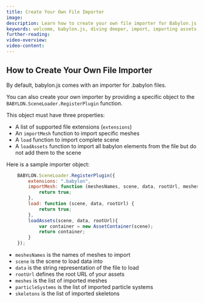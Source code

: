 ```yaml
---
title: Create Your Own File Importer
image: 
description: Learn how to create your own file importer for Babylon.js.
keywords: welcome, babylon.js, diving deeper, import, importing assets, asset, importing, custom importer
further-reading:
video-overview:
video-content:
---
```


## How to Create Your Own File Importer
By default, babylon.js comes with an importer for .babylon files.

You can also create your own importer by providing a specific object to the ```BABYLON.SceneLoader.RegisterPlugin``` function.

This object must have three properties:

* A list of supported file extensions (```extensions```)
* An ```importMesh``` function to import specific meshes
* A ```load``` function to import complete scene
* A ```loadAssets``` function to import all babylon elements from the file but do not add them to the scene

Here is a sample importer object:
```javascript
    BABYLON.SceneLoader.RegisterPlugin({
        extensions: ".babylon",
        importMesh: function (meshesNames, scene, data, rootUrl, meshes, particleSystems, skeletons) {
            return true;
        },
        load: function (scene, data, rootUrl) {
            return true;
        },
        loadAssets(scene, data, rootUrl){
            var container = new AssetContainer(scene);
            return container;
        }
    });
```

* ```meshesNames``` is the names of meshes to import
* ```scene``` is the scene to load data into
* ```data``` is the string representation of the file to load
* ```rootUrl``` defines the root URL of your assets
* ```meshes``` is the list of imported meshes
* ```particleSystems``` is the list of imported particle systems
* ```skeletons``` is the list of imported skeletons
